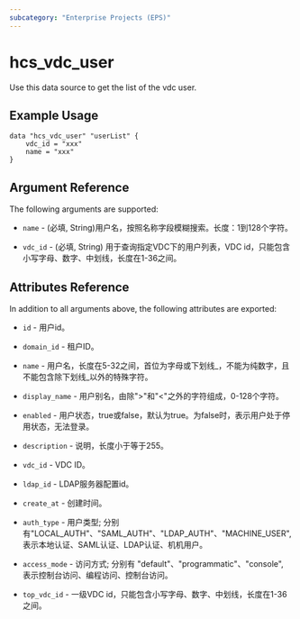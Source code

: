 ```yaml
---
subcategory: "Enterprise Projects (EPS)"
---
```


# hcs_vdc_user

Use this data source to get the list of the vdc user.

## Example Usage

```hcl
data "hcs_vdc_user" "userList" {
    vdc_id = "xxx"
    name = "xxx"
}
```

## Argument Reference

The following arguments are supported:

* `name` - (必填, String)用户名，按照名称字段模糊搜索。长度：1到128个字符。

* `vdc_id` - (必填, String) 用于查询指定VDC下的用户列表，VDC id，只能包含小写字母、数字、中划线，长度在1-36之间。


## Attributes Reference

In addition to all arguments above, the following attributes are exported:

* `id` - 用户id。
  
* `domain_id` - 租户ID。

* `name` - 用户名，长度在5-32之间，首位为字母或下划线_，不能为纯数字，且不能包含除下划线_以外的特殊字符。

* `display_name` - 用户别名，由除">"和"<"之外的字符组成，0-128个字符。

* `enabled` - 用户状态，true或false，默认为true。为false时，表示用户处于停用状态，无法登录。

* `description` - 说明，长度小于等于255。

* `vdc_id` - VDC ID。

* `ldap_id` - LDAP服务器配置id。

* `create_at` - 创建时间。

* `auth_type` - 用户类型; 分别有"LOCAL_AUTH"、"SAML_AUTH"、"LDAP_AUTH"、"MACHINE_USER", 表示本地认证、SAML认证、LDAP认证、机机用户。

* `access_mode` - 访问方式; 分别有 "default"、"programmatic"、"console", 表示控制台访问、编程访问、控制台访问。

* `top_vdc_id` - 一级VDC id，只能包含小写字母、数字、中划线，长度在1-36之间。
